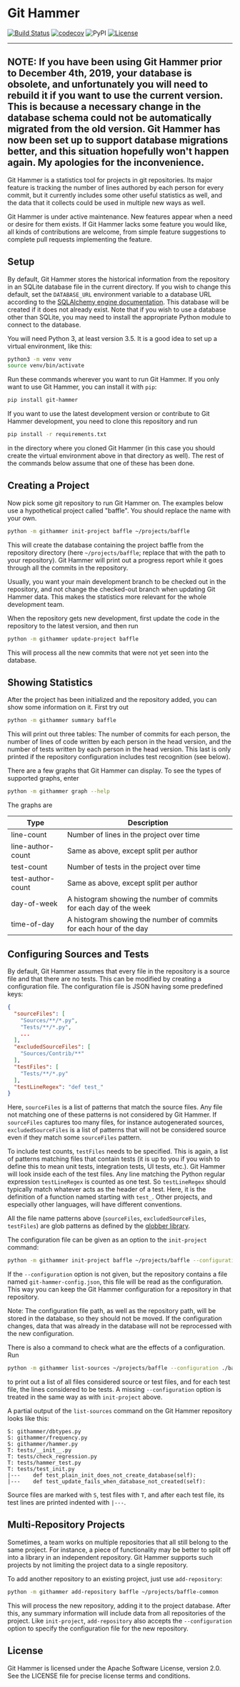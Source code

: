 # Git Hammer

[![Build Status](https://travis-ci.com/asharov/git-hammer.svg?branch=master)](https://travis-ci.com/asharov/git-hammer)
[![codecov](https://codecov.io/gh/asharov/git-hammer/branch/master/graph/badge.svg)](https://codecov.io/gh/asharov/git-hammer)
![PyPI](https://img.shields.io/pypi/v/git-hammer)
[![License](https://img.shields.io/badge/License-Apache%202.0-blue.svg)](https://opensource.org/licenses/Apache-2.0)

---
NOTE: If you have been using Git Hammer prior to December 4th,
2019, your database is obsolete, and unfortunately you will need
to rebuild it if you want to use the current version. This is
because a necessary change in the database schema could not be
automatically migrated from the old version. Git Hammer has
now been set up to support database migrations better, and this
situation hopefully won't happen again. My apologies for the
inconvenience.
---

Git Hammer is a statistics tool for projects in git repositories.
Its major feature is tracking the number of lines authored by
each person for every commit, but it currently includes some
other useful statistics as well, and the data that it collects
could be used in multiple new ways as well.

Git Hammer is under active maintenance. New features appear when
a need or desire for them exists. If Git Hammer lacks some
feature you would like, all kinds of contributions are welcome,
from simple feature suggestions to complete pull requests
implementing the feature.

## Setup

By default, Git Hammer stores the historical information from
the repository in an SQLite database file in the current
directory. If you wish to change this default, set the
`DATABASE_URL` environment variable to a database URL
according to the [SQLAlchemy engine documentation](https://docs.sqlalchemy.org/en/latest/core/engines.html).
This database will be created if it does not already exist.
Note that if you wish to use a database other than SQLite,
you may need to install the appropriate Python module to
connect to the database.

You will need Python 3, at least version 3.5. It is a good
idea to set up a virtual environment, like this:
```bash
python3 -m venv venv
source venv/bin/activate
```
Run these commands wherever you want to run Git Hammer. If
you only want to use Git Hammer, you can install it with
`pip`:
```bash
pip install git-hammer
```
If you want to use the latest development version or
contribute to Git Hammer development, you need to clone
this repository and run
```bash
pip install -r requirements.txt
```
in the directory where you cloned Git Hammer (in this
case you should create the virtual environment above in
that directory as well). The rest of the commands below
assume that one of these has been done.

## Creating a Project

Now pick some git repository to run Git Hammer on. The examples
below use a hypothetical project called "baffle". You should
replace the name with your own.

```bash
python -m githammer init-project baffle ~/projects/baffle
```
This will create the database containing the project baffle
from the repository directory (here `~/projects/baffle`;
replace that with the path to your repository). Git Hammer
will print out a progress report while it goes through all
the commits in the repository.

Usually, you want your main development branch to be checked
out in the repository, and not change the checked-out branch
when updating Git Hammer data. This makes the statistics more
relevant for the whole development team.

When the repository gets new development, first update the
code in the repository to the latest version, and then run
```bash
python -m githammer update-project baffle
```
This will process all the new commits that were not yet seen
into the database.

## Showing Statistics

After the project has been initialized and the repository added,
you can show some information on it. First try out
```bash
python -m githammer summary baffle
```
This will print out three tables: The number of commits for
each person, the number of lines of code written by each
person in the head version, and the number of tests written
by each person in the head version. This last is only printed
if the repository configuration includes test recognition (see
below).

There are a few graphs that Git Hammer can display. To see the
types of supported graphs, enter
```bash
python -m githammer graph --help
```
The graphs are

Type | Description
-----|------------
line-count    | Number of lines in the project over time
line-author-count | Same as above, except split per author
test-count | Number of tests in the project over time
test-author-count | Same as above, except split per author
day-of-week | A histogram showing the number of commits for each day of the week
time-of-day | A histogram showing the number of commits for each hour of the day

## Configuring Sources and Tests

By default, Git Hammer assumes that every file in the repository
is a source file and that there are no tests. This can be
modified by creating a configuration file. The configuration
file is JSON having some predefined keys:
```json
{
  "sourceFiles": [
    "Sources/**/*.py",
    "Tests/**/*.py",
    ...
  ],
  "excludedSourceFiles": [
    "Sources/Contrib/**"
  ],
  "testFiles": [
    "Tests/**/*.py"
  ],
  "testLineRegex": "def test_"
}
```

Here, `sourceFiles` is a list of patterns that match the source
files. Any file not matching one of these patterns is not
considered by Git Hammer. If `sourceFiles` captures too many
files, for instance autogenerated sources, `excludedSourceFiles`
is a list of patterns that will not be considered source even
if they match some `sourceFiles` pattern.

To include test counts, `testFiles` needs to be specified. This
is again, a list of patterns matching files that contain tests
(it is up to you if you wish to define this to mean unit tests,
integration tests, UI tests, etc.). Git Hammer will look inside
each of the test files. Any line matching the Python regular
expression `testLineRegex` is counted as one test. So
`testLineRegex` should typically match whatever acts as the
header of a test. Here, it is the definition of a function
named starting with `test_`. Other projects, and especially
other languages, will have different conventions.

All the file name patterns above (`sourceFiles`,
`excludedSourceFiles`, `testFiles`) are glob patterns as
defined by the
[globber library](https://github.com/asharov/globber).

The configuration file can be given as an option to the
`init-project` command:
```bash
python -m githammer init-project baffle ~/projects/baffle --configuration ./baffle-config.json
```
If the `--configuration` option is not given, but the repository
contains a file named `git-hammer-config.json`, this file will
be read as the configuration. This way you can keep the Git
Hammer configuration for a repository in that repository.

Note: The configuration file path, as well as the repository
path, will be stored in the database, so they should not be
moved. If the configuration changes, data that was already
in the database will not be reprocessed with the new
configuration.

There is also a command to check what are the effects of a
configuration. Run
```bash
python -m githammer list-sources ~/projects/baffle --configuration ./baffle-config.json
```
to print out a list of all files considered source or test files,
and for each test file, the lines considered to be tests. A missing
`--configuration` option is treated in the same way as with
`init-project` above.

A partial output of the `list-sources` command on the Git Hammer
repository looks like this:
```
S: githammer/dbtypes.py
S: githammer/frequency.py
S: githammer/hammer.py
T: tests/__init__.py
T: tests/check_regression.py
T: tests/hammer_test.py
T: tests/test_init.py
|---    def test_plain_init_does_not_create_database(self):
|---    def test_update_fails_when_database_not_created(self):
```
Source files are marked with `S`, test files with `T`, and after
each test file, its test lines are printed indented with `|---`.

## Multi-Repository Projects

Sometimes, a team works on multiple repositories that all still
belong to the same project. For instance, a piece of functionality
may be better to split off into a library in an independent
repository. Git Hammer supports such projects by not limiting
the project data to a single repository.

To add another repository to an existing project, just use
`add-repository`:
```bash
python -m githammer add-repository baffle ~/projects/baffle-common
```
This will process the new repository, adding it to the project
database. After this, any summary information will include
data from all repositories of the project. Like `init-project`,
`add-repository` also accepts the `--configuration` option to
specify the configuration file for the new repository.

## License

Git Hammer is licensed under the Apache Software License,
version 2.0. See the LICENSE file for precise license terms
and conditions.
